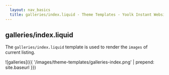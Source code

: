 ```yaml
---
  layout: nav_basics
  title: galleries/index.liquid - Theme Templates - Yoolk Instant Website Themes
---
```


<h2 class="section-title">galleries/index.liquid</h2>

The `galleries/index.liquid` template is used to render the `images` of current listing.

![galleries]({{ '/images/theme-templates/galleries-index.png' | prepend: site.baseurl }})
